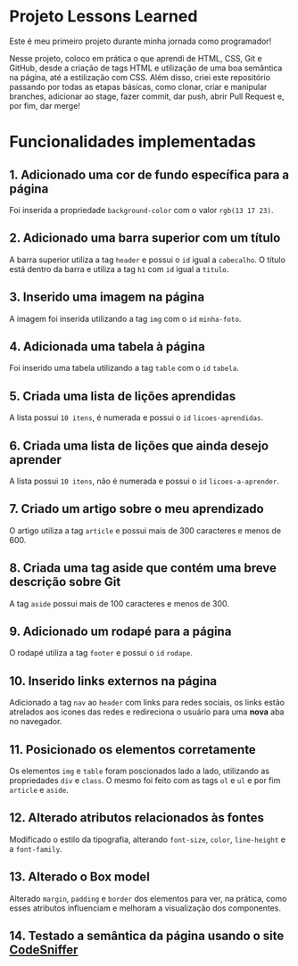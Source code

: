 # Projeto Lessons Learned

Este é meu primeiro projeto durante minha jornada como programador!

Nesse projeto, coloco em prática o que aprendi de HTML, CSS, Git e GitHub, desde a criação de tags HTML e utilização de uma boa semântica na página, até a estilização com CSS. Além disso, criei este repositório passando por todas as etapas básicas, como clonar, criar e manipular branches, adicionar ao stage, fazer commit, dar push, abrir Pull Request e, por fim, dar merge!

# Funcionalidades implementadas

## 1. Adicionado uma cor de fundo específica para a página

Foi inserida a propriedade `background-color` com o valor `rgb(13 17 23)`.

## 2. Adicionado uma barra superior com um título

A barra superior utiliza a tag `header` e possui o `id` igual a `cabecalho`. O título está dentro da barra e utiliza a tag `h1` com `id` igual a `titulo`.

## 3. Inserido uma imagem na página

A imagem foi inserida utilizando a tag `img` com o `id` `minha-foto`.


## 4. Adicionada uma tabela à página

Foi inserido uma tabela utilizando a tag `table` com o `id` `tabela`.

## 5. Criada uma lista de lições aprendidas

A lista possui `10 itens`, é numerada e possui o `id` `licoes-aprendidas`.

## 6. Criada uma lista de lições que ainda desejo aprender

A lista possui `10 itens`, não é numerada e possui o `id` `licoes-a-aprender`.

## 7. Criado um artigo sobre o meu aprendizado

O artigo utiliza a tag `article` e possui mais de 300 caracteres e menos de 600.

## 8. Criada uma tag aside que contém uma breve descrição sobre Git

A tag `aside` possui mais de 100 caracteres e menos de 300.

## 9. Adicionado um rodapé para a página

O rodapé utiliza a tag `footer` e possui o `id` `rodape`.

## 10. Inserido links externos na página

Adicionado a tag `nav` ao `header` com links para redes sociais, os links estão atrelados aos icones das redes e redireciona o usuário para uma **nova** aba no navegador.

## 11. Posicionado os elementos corretamente

Os elementos `img` e `table` foram poscionados lado a lado, utilizando as propriedades `div` e `class`. O mesmo foi feito com as tags `ol` e `ul` e por fim `article` e `aside`.

## 12. Alterado atributos relacionados às fontes

Modificado o estilo da tipografia, alterando `font-size`, `color`, `line-height` e a `font-family`.

## 13. Alterado o Box model

Alterado `margin`, `padding` e `border` dos elementos para ver, na prática, como esses atributos influenciam e melhoram a visualização dos componentes.

## 14. Testado a semântica da página usando o site [CodeSniffer](https://squizlabs.github.io/HTML_CodeSniffer/)
